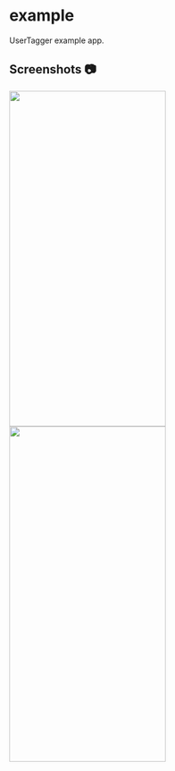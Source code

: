 # example

UserTagger example app.

## Screenshots 📷

<img src="https://raw.githubusercontent.com/Crazelu/usertagger/main/screenshots/screenshot1.png" width="280" height="600"> <img src="https://raw.githubusercontent.com/Crazelu/usertagger/main/screenshots/screenshot2.png" width="280" height="600">